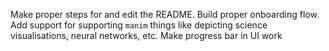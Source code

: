 Make proper steps for and edit the README.
Build proper onboarding flow.
Add support for supporting `manim` things like depicting science visualisations, neural networks, etc.
Make progress bar in UI work